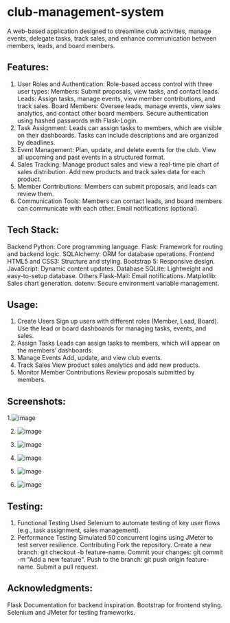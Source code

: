 # club-management-system
A web-based application designed to streamline club activities, manage events, delegate tasks, track sales, and enhance communication between members, leads, and board members.

Features:
-
1. User Roles and Authentication:
Role-based access control with three user types:
Members: Submit proposals, view tasks, and contact leads.
Leads: Assign tasks, manage events, view member contributions, and track sales.
Board Members: Oversee leads, manage events, view sales analytics, and contact other board members.
Secure authentication using hashed passwords with Flask-Login.
2. Task Assignment:
Leads can assign tasks to members, which are visible on their dashboards.
Tasks can include descriptions and are organized by deadlines.
3. Event Management:
Plan, update, and delete events for the club.
View all upcoming and past events in a structured format.
4. Sales Tracking:
Manage product sales and view a real-time pie chart of sales distribution.
Add new products and track sales data for each product.
5. Member Contributions:
Members can submit proposals, and leads can review them.
6. Communication Tools:
Members can contact leads, and board members can communicate with each other.
Email notifications (optional).

Tech Stack:
-
Backend
Python: Core programming language.
Flask: Framework for routing and backend logic.
SQLAlchemy: ORM for database operations.
Frontend
HTML5 and CSS3: Structure and styling.
Bootstrap 5: Responsive design.
JavaScript: Dynamic content updates.
Database
SQLite: Lightweight and easy-to-setup database.
Others
Flask-Mail: Email notifications.
Matplotlib: Sales chart generation.
dotenv: Secure environment variable management.

Usage:
-
1. Create Users
Sign up users with different roles (Member, Lead, Board).
Use the lead or board dashboards for managing tasks, events, and sales.
2. Assign Tasks
Leads can assign tasks to members, which will appear on the members’ dashboards.
3. Manage Events
Add, update, and view club events.
4. Track Sales
View product sales analytics and add new products.
5. Monitor Member Contributions
Review proposals submitted by members.

Screenshots:
-
1.![image](https://github.com/user-attachments/assets/9c3f1396-0d16-439a-ab5c-87a6af7a5a18)


2. ![image](https://github.com/user-attachments/assets/796fc325-f508-4f18-9bab-bb7c3f38d01b)


3. ![image](https://github.com/user-attachments/assets/71153b2c-0484-4941-989a-748867b2694e)


4. ![image](https://github.com/user-attachments/assets/045f69be-82db-429e-a5ad-f40cfe29b9b9)
5. ![image](https://github.com/user-attachments/assets/5c8b50db-bca1-4fe0-bd4a-1438f79364f8)
6. ![image](https://github.com/user-attachments/assets/d19f82bd-9f18-431b-9f21-f3a9d3af65b6)



Testing:
-
1. Functional Testing
Used Selenium to automate testing of key user flows (e.g., task assignment, sales management).
2. Performance Testing
Simulated 50 concurrent logins using JMeter to test server resilience.
Contributing
Fork the repository.
Create a new branch: git checkout -b feature-name.
Commit your changes: git commit -m "Add a new feature".
Push to the branch: git push origin feature-name.
Submit a pull request.

Acknowledgments:
-
Flask Documentation for backend inspiration.
Bootstrap for frontend styling.
Selenium and JMeter for testing frameworks.
